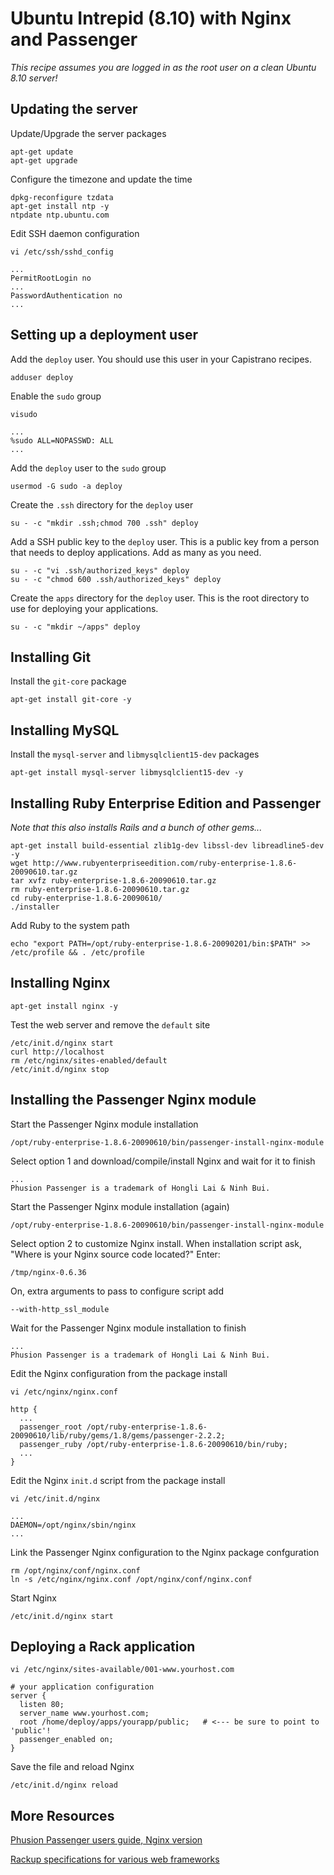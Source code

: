 Ubuntu Intrepid (8.10) with Nginx and Passenger
===============================================
*This recipe assumes you are logged in as the root user on a clean Ubuntu 8.10 server!*

Updating the server
-------------------

Update/Upgrade the server packages

    apt-get update
    apt-get upgrade

Configure the timezone and update the time

    dpkg-reconfigure tzdata
    apt-get install ntp -y
    ntpdate ntp.ubuntu.com

Edit SSH daemon configuration

    vi /etc/ssh/sshd_config

    ...
    PermitRootLogin no
    ...
    PasswordAuthentication no
    ...

Setting up a deployment user
----------------------------

Add the `deploy` user. You should use this user in your Capistrano recipes.

    adduser deploy

Enable the `sudo` group

    visudo
    
    ...
    %sudo ALL=NOPASSWD: ALL
    ...

Add the `deploy` user to the `sudo` group

    usermod -G sudo -a deploy

Create the `.ssh` directory for the `deploy` user

    su - -c "mkdir .ssh;chmod 700 .ssh" deploy

Add a SSH public key to the `deploy` user. This is a public key from a person that needs to deploy
applications. Add as many as you need.

    su - -c "vi .ssh/authorized_keys" deploy
    su - -c "chmod 600 .ssh/authorized_keys" deploy
    
Create the `apps` directory for the `deploy` user. This is the root directory to use for deploying
your applications.
    
    su - -c "mkdir ~/apps" deploy

Installing Git
--------------

Install the `git-core` package

    apt-get install git-core -y

Installing MySQL
----------------

Install the `mysql-server` and `libmysqlclient15-dev` packages

    apt-get install mysql-server libmysqlclient15-dev -y
    
Installing Ruby Enterprise Edition and Passenger
------------------------------------------------

_Note that this also installs Rails and a bunch of other gems..._

    apt-get install build-essential zlib1g-dev libssl-dev libreadline5-dev -y
    wget http://www.rubyenterpriseedition.com/ruby-enterprise-1.8.6-20090610.tar.gz
    tar xvfz ruby-enterprise-1.8.6-20090610.tar.gz
    rm ruby-enterprise-1.8.6-20090610.tar.gz
    cd ruby-enterprise-1.8.6-20090610/
    ./installer

Add Ruby to the system path

    echo "export PATH=/opt/ruby-enterprise-1.8.6-20090201/bin:$PATH" >> /etc/profile && . /etc/profile

Installing Nginx
----------------

    apt-get install nginx -y
    
Test the web server and remove the `default` site

    /etc/init.d/nginx start
    curl http://localhost
    rm /etc/nginx/sites-enabled/default
    /etc/init.d/nginx stop

Installing the Passenger Nginx module
-------------------------------------

Start the Passenger Nginx module installation

    /opt/ruby-enterprise-1.8.6-20090610/bin/passenger-install-nginx-module

Select option 1 and download/compile/install Nginx and wait for it to finish
    
    ...
    Phusion Passenger is a trademark of Hongli Lai & Ninh Bui.

Start the Passenger Nginx module installation (again)

    /opt/ruby-enterprise-1.8.6-20090610/bin/passenger-install-nginx-module

Select option 2 to customize Nginx install. When installation script ask, "Where is your Nginx source code located?" Enter:

    /tmp/nginx-0.6.36
    
On, extra arguments to pass to configure script add

    --with-http_ssl_module

Wait for the Passenger Nginx module installation to finish

    ...
    Phusion Passenger is a trademark of Hongli Lai & Ninh Bui.
    
Edit the Nginx configuration from the package install

    vi /etc/nginx/nginx.conf
        
    http {
      ...
      passenger_root /opt/ruby-enterprise-1.8.6-20090610/lib/ruby/gems/1.8/gems/passenger-2.2.2;
      passenger_ruby /opt/ruby-enterprise-1.8.6-20090610/bin/ruby;
      ...
    }

Edit the Nginx `init.d` script from the package install
        
    vi /etc/init.d/nginx
  
    ...
    DAEMON=/opt/nginx/sbin/nginx
    ...
  
Link the Passenger Nginx configuration to the Nginx package confguration
    
    rm /opt/nginx/conf/nginx.conf
    ln -s /etc/nginx/nginx.conf /opt/nginx/conf/nginx.conf

Start Nginx

    /etc/init.d/nginx start

Deploying a Rack application
----------------------------

    vi /etc/nginx/sites-available/001-www.yourhost.com

    # your application configuration
    server {
      listen 80;
      server_name www.yourhost.com;
      root /home/deploy/apps/yourapp/public;   # <--- be sure to point to 'public'!
      passenger_enabled on;
    }

Save the file and reload Nginx
    
    /etc/init.d/nginx reload
    
More Resources
--------------
[Phusion Passenger users guide, Nginx version](http://www.modrails.com/documentation/Users%20guide%20Nginx.html)

[Rackup specifications for various web frameworks](http://www.modrails.com/documentation/Users%20guide%20Nginx.html#_rackup_specifications_for_various_web_frameworks)